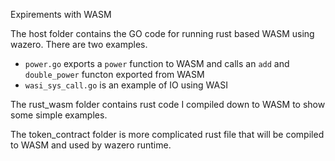 Expirements with WASM

The host folder contains the GO code for running rust based WASM using wazero.
There are two examples.
- `power.go` exports a `power` function to WASM and calls an `add` and `double_power` functon exported from WASM
- `wasi_sys_call.go` is an example of IO using WASI

The rust_wasm folder contains rust code I compiled down to WASM to show some simple examples.

The token_contract folder is more complicated rust file that will be compiled to WASM and used by wazero runtime.

